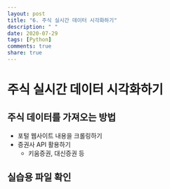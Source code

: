 ```yaml
---
layout: post
title: "6. 주식 실시간 데이터 시각화하기"
description: " "
date: 2020-07-29
tags: [Python]
comments: true
share: true
---
```


# 주식 실시간 데이터 시각화하기

## 주식 데이터를 가져오는 방법

- 포털 웹사이트 내용을 크롤링하기
- 증권사 API 활용하기
  - 키움증권, 대신증권 등

## 실습용 파일 확인
